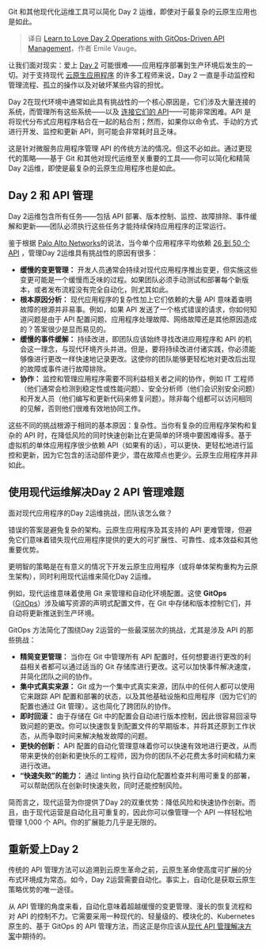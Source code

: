 
<!--
title: 爱上Day 2运维：使用GitOps驱动的API管理
cover: https://cdn.thenewstack.io/media/2024/02/8d95b988-love-day-2-gitops.jpg
-->

Git 和其他现代化运维工具可以简化 Day 2 运维，即使对于最复杂的云原生应用也是如此。

> 译自 [Learn to Love Day 2 Operations with GitOps-Driven API Management](https://thenewstack.io/learn-to-love-day-2-operations-with-gitops-driven-api-management/)，作者 Emile Vauge。

让我们面对现实：爱上 [Day 2](https://thenewstack.io/goodbye-shift-left-automating-day-2-operations-with-kubernetes/) 可能很难——应用程序部署到生产环境后发生的一切。对于支持现代 [云原生应用程序](https://thenewstack.io/cloud-native/) 的许多工程师来说，Day 2 一直是手动监控和管理流程、孤立的操作以及对破坏某些内容的担忧。

Day 2在现代环境中通常如此具有挑战性的一个核心原因是，它们涉及大量连接的系统，而管理所有这些系统——以及 [连接它们的 API](https://thenewstack.io/api-management/)——可能非常困难。API 是将现代分布式应用程序粘合在一起的粘合剂；然而，如果你以命令式、手动的方式进行开发、监控和更新 API，则可能会非常耗时且乏味。

这是针对微服务应用程序管理 API 的传统方法的情况。但这不必如此。通过更现代的策略——基于 Git 和其他对现代运维至关重要的工具——你可以简化和精简Day 2运维，即使是最复杂的云原生应用程序也是如此。

## Day 2 和 API 管理

Day 2运维包含所有任务——包括 API 部署、版本控制、监控、故障排除、事件缓解和更新——团队必须执行这些任务才能持续保持应用程序的正常运行。

鉴于根据 [Palo Alto Networks](https://www.paloaltonetworks.com/cloud-security?utm_content=inline-mention)的说法，当今单个应用程序平均依赖 [26 到 50 个 API](https://www.paloaltonetworks.com/resources/research/api-security-statistics-report?utm_source=thenewstack&utm_medium=website&utm_content=inline-mention&utm_campaign=platform) ，管理Day 2运维具有挑战性的原因有很多：

- **缓慢的变更管理：** 开发人员通常会持续对现代应用程序推出变更，但实施这些变更可能是一个缓慢而乏味的过程。如果团队必须手动测试和部署每个新版本，或者发布流程没有完全自动化，则尤其如此。
- **根本原因分析：** 现代应用程序的复杂性加上它们依赖的大量 API 意味着查明故障的根源并非易事。例如，如果 API 发送了一个格式错误的请求，你如何知道问题是由于 API 配置问题、应用程序处理故障、网络故障还是其他原因造成的？答案很少是显而易见的。
- **缓慢的事件缓解：** 持续改进，即团队应该始终寻找改进应用程序和 API 的机会这一理念，与现代环境齐头并进。但是，要将持续改进付诸实践，你必须能够像进行更改一样快速地记录更改。这使你的团队能够更轻松地对更改后出现的故障或事件进行故障排除。
- **协作：** 监控和管理应用程序需要不同利益相关者之间的协作，例如 IT 工程师（他们通常会检测到稳定性或性能问题）、安全分析师（他们会识别安全问题）和开发人员（他们编写和更新代码来修复问题）。除非每个组都可以访问相同的见解，否则他们很难有效地协同工作。

这些不同的挑战根源于相同的基本原因：复杂性。当你有复杂的应用程序架构和复杂的 API 时，在降低风险的同时快速创新比在更简单的环境中要困难得多。基于虚拟机的单体应用程序很少依赖 API（如果有的话），可以更快、更轻松地进行监控和更新，因为它包含的活动部件更少，潜在故障点也更少。云原生应用程序并非如此。

## 使用现代运维解决Day 2 API 管理难题

面对现代应用程序的Day 2运维挑战，团队该怎么做？

错误的答案是避免复杂的架构。云原生应用程序及其支持的 API 更难管理，但避免它们意味着错失现代应用程序提供的更大的可扩展性、可靠性、成本效益和其他重要优势。

更明智的策略是在有意义的情况下开发云原生应用程序（或将单体架构重构为云原生架构），同时利用现代运维来简化Day 2运维。

例如，现代运维意味着使用 Git 来管理和自动化环境配置。这使 **GitOps**（[GitOps](https://thenewstack.io/4-core-principles-of-gitops/)）涉及编写资源的声明式配置文件，在 Git 中存储和版本控制它们，并自动将更新推送到生产环境。

GitOps 方法简化了围绕Day 2运营的一些最深层次的挑战，尤其是涉及 API 的那些挑战：

- **精简变更管理：** 当你在 Git 中管理所有 API 配置时，任何想要进行更改的利益相关者都可以通过适当的 Git 存储库进行更改。这可以加快事件解决速度，并简化团队之间的协作。
- **集中式真实来源：** Git 成为一个集中式真实来源，团队中的任何人都可以使用它来跟踪 API 配置和部署的状态，以及其他基础设施和应用程序（因为它们的配置也通过 Git 管理）。这也简化了跨团队的协作。
- **即时回滚：** 由于存储在 Git 中的配置会自动进行版本控制，因此很容易回滚导致问题的更改。你可以快速恢复到配置文件的早期版本，并将其还原到工作状态，从而争取时间来解决触发故障的问题。
- **更快的创新：** API 配置的自动化管理意味着你可以快速有效地进行更改，从而带来更快的创新和更快乐的工程师，因为你的团队不必花费太多时间和精力来进行改进。
- **“快速失败”的能力：** 通过 linting 执行自动化配置检查并利用可重复的部署，可以帮助团队在创新时快速失败，同时还能控制风险。

简而言之，现代运营为你提供了Day 2的双重优势：降低风险和快速协作创新。而且，由于现代运营是自动化且可重复的，因此你可以像管理一个 API 一样轻松地管理 1,000 个 API。你的扩展能力几乎是无限的。

## 重新爱上Day 2

传统的 API 管理方法可以追溯到云原生革命之前，云原生革命使高度可扩展的分布式环境成为常态。如今，Day 2运营需要自动化。事实上，自动化是获取云原生策略优势的唯一途径。

从 API 管理的角度来看，自动化意味着超越缓慢的变更管理、漫长的恢复流程和对 API 的控制不力。它需要采用一种现代的、轻量级的、模块化的、Kubernetes 原生的、基于 GitOps 的 API 管理方法，而这正是你应该从[现代 API 管理解决方案](https://traefik.io/solutions/api-management/)中期待的。


